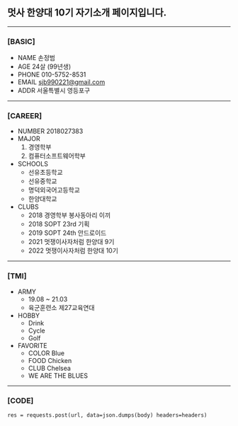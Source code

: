 ## 멋사 한양대 10기 자기소개 페이지입니다.
-------------------------------------------

### [BASIC]
+ NAME 손정범
+ AGE 24살 (99년생)
+ PHONE 010-5752-8531
+ EMAIL sjb990221@gmail.com
+ ADDR 서울특별시 영등포구
-------------------------------------------

### [CAREER]
+ NUMBER 2018027383
+ MAJOR
    1. 경영학부
    2. 컴퓨터소프트웨어학부
+ SCHOOLS
    + 선유초등학교
    + 선유중학교
    + 명덕외국어고등학교
    + 한양대학교
+ CLUBS
    + 2018 경영학부 봉사동아리 이끼
    + 2018 SOPT 23rd 기획
    + 2019 SOPT 24th 안드로이드
    + 2021 멋쟁이사자처럼 한양대 9기
    + 2022 멋쟁이사자처럼 한양대 10기
-------------------------------------------

### [TMI]
+ ARMY
    + 19.08 ~ 21.03
    + 육군훈련소 제27교육연대
+ HOBBY
    + Drink
    + Cycle
    + Golf
+ FAVORITE
    + COLOR Blue
    + FOOD Chicken
    + CLUB Chelsea 
    + WE ARE THE BLUES
-------------------------------------------

### [CODE]

    res = requests.post(url, data=json.dumps(body) headers=headers)
